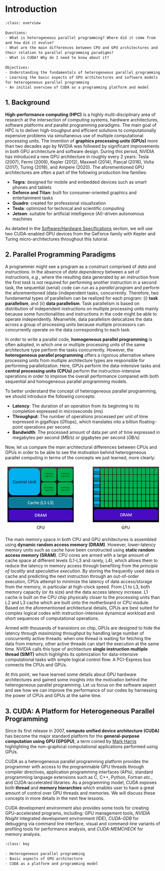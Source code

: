 # Introduction

````{admonition} Overview
:class: overview

Questions:
- What is heterogeneous parallel programming? Where did it come from and how did it evolve?
- What are the main differences between CPU and GPU architectures and their relation to parallel programming paradigms?
- What is CUDA? Why do I need to know about it?

Objectives:
- Understanding the fundamentals of heterogeneous parallel programming
- Learning the basic aspects of GPU architectures and software models for heterogeneous parallel programming
- An initial overview of CUDA as a programming platform and model
````

## 1. Background

**High-performance computing (HPC)** is a highly multi-disciplinary area of research
at the intersection of computing systems, hardware architectures, software platforms
and parallel programming paradigms. The main goal of HPC is to deliver high-troughput 
and efficient solutions to computationally expensive problems via simultaneous use
of multiple computational processing units.
The invention of **graphics processing units (GPUs)** more than two decades 
ago by NVIDIA was followed by significant improvements in both GPU architecture and
software design. During this period, NVIDIA has introduced a new GPU architecture in
roughly every 2 years: Tesla (2007), Fermi (2009), Kepler (2012), Maxwell (2014),
Pascal (2016), Volta (2017), Turing (2018), and Ampere (2020). The aforementioned
GPU architectures are often a part of the following production line families:

- **Tegra**: designed for mobile and embedded devices such as smart phones and tablets
- **Geforce and Titan**: built for consumer-oriented graphics and entertainment tasks
- **Quadro**: created for professional visualization
- **Tesla**: optimized for technical and scientific computing
- **Jetson**: suitable for artificial intelligence (AI)-driven autonomous machines

<!-- + **AGX Xavier** and **Xavier NX** (Compute Capability = 7.2) Vol
+ **Nano** (Compute Capability = 5.3) Maxwell architecture
+ **TX2** (Compute Capability = 6.2) Pascal architecture
+ **TX1** (Compute Capability = 5.3) Maxwell G
+ **X1** (Compute Capability = 5.3) Tegra GPU -->

As detailed in the [Software/Hardware Specifications](index)
section, we will use two CUDA-enabled GPU devices from the GeForce family 
with Kepler and Turing micro-architectures throughout this tutorial.

## 2. Parallel Programming Paradigms

A programmer might see a program as a construct comprised of
*data* and *instructions*. In the absence of *data dependency*
between a set of instructions, *e.g.*, where the resulting data 
generated by an instruction from the first *task* is not required 
for performing another instruction in a second task, the sequential 
(serial) code can run as a *parallel program* and perform 
the aforementioned (data-)independent tasks, concurrently.
Therefore, two fundamental types of parallelism can be realized
for each program: (i) **task parallelism**, and (ii) **data parallelism**.
Task parallelism is based on distribution of independent instructions on 
multiple processing units mainly because some functionalities and instructions
in the code might be able to operate independently. Meanwhile, data parallelism
delocalizes the data across a group of processing units because multiple processors 
can concurrently operate on the data corresponding to each task.

In order to write a parallel code, **homogeneous parallel programming**
is often adopted, in which one or multiple processing units of the same architecture type
perform the tasks concurrently. However, the **heterogeneous parallel programming**
offers a rigorous alternative where processing units from multiple architecture
types are responsible for performing parallelization. Here, GPUs perform the
data-intensive tasks and **central processing units (CPUs)** perform the 
instruction-intensive operations in order to improve the overall performance
compared with both sequential and homogeneous parallel programming models.

To better understand the concept of heterogeneous parallel programming,
we should introduce the following concepts:

- **Latency**: The duration of an operation from its beginning to its completion expressed in microseconds (*m*s)
- **Throughput**: The number of operations processed per unit of time expressed in gigaflops (*G*flops), which
translates into a billion floating-point operations per second.
- **Bandwidth**: The processed amount of data per unit of time expressed in megabytes per second (*M*B/s) 
or gigabytes per second (*G*B/s)

Now, let us compare the main architectural differences between CPUs and GPUs
in order to be able to see the motivation behind heterogeneous parallel computing
in terms of the concepts we just learned, more clearly:

![Figure 1](../fig/CPU_GPU_comparison.png)

The main memory space in both CPU and GPU architectures is assembled using
**dynamic random access memory (DRAM)**. However, lower-latency memory
units such as cache have been constructed using 
**static random access memory (SRAM)**. CPU cores are armed with a large 
amount of cache space at different levels (L1-L3 and rarely, L4), 
which allows them to reduce the latency in memory access through benefiting from
the *principle of locality* and *speculative execution*. By storing the frequently 
used data in cache and predicting the next instruction through an out-of-order
execution, CPUs attempt to minimize the latency of data access/storage from the memory,
in particular at high-clock speed. From L1 to L3, both memory capacity (or its size)
and the data access latency increase. L1 cache is built on the CPU chip physically 
closer to the processing units than L2 and L3 cache which are built onto the 
motherboard or CPU module. Based on the aforementioned architectural details,
CPUs are best suited for complex logical codes with instruction-intensive dynamical 
workload and short sequences of computational operations.

Armed with thousands of transistors on chip, GPUs are designed to hide the latency through 
*maximizing throughput* by handling large number of concurrently active threads:
when one thread is waiting for fetching the data from memory, other active threads can start the
execution at the same time. NVIDIA calls this type of architecture
**single instruction multiple thread (SIMT)** which highlights its optimization 
for data-intensive computational tasks with simple logical control flow. A PCI-Express bus
connects the CPUs and GPUs.

At this point, we have learned some details about GPU hardware architectures and 
gained some insights into the motivation behind the heterogeneous parallel programming.
Let us focus on the software aspect and see how we can improve the performance 
of our codes by harnessing the power of CPUs and GPUs at the same time.

## 3. CUDA: A Platform for Heterogeneous Parallel Programming

Since its first release in 2007, **compute unified device architecture (CUDA)**
has become the major standard platform for the 
**general-purpose computation using GPU (GPGPU)**, a term coined by
[Mark Harris](https://developer.nvidia.com/blog/author/mharris) highlighting
the non-graphical computational applications performed using GPUs.

CUDA as a heterogeneous parallel programming platform provides the programmer with access
to the programmable GPU threads through compiler directives, application programming 
interfaces (APIs), standard programming language extensions such as C, C++, Python, 
Fortran *etc.*, and CUDA-accelerated libraries. As a programming model, CUDA exposes 
both **thread** and **memory hierarchies** which enables user to have a great amount of 
control over GPU threads and memories. We will discuss these concepts in more details in 
the next few lessons.

CUDA development environment also provides some tools for creating GPU-accelerated
programs, including: GPU management tools, *NVIDIA Nsight* integrated development 
environment (IDE), *CUDA-GDB* for debugging via command line interface, 
visual and command-line variants of profiling tools for performance analysis, and 
*CUDA-MEMCHECK* for memory analysis.

````{admonition} Key Points
:class: key

- Heterogeneous parallel programming
- Basic aspects of GPU architecture
- CUDA as a platform and programming model
````
